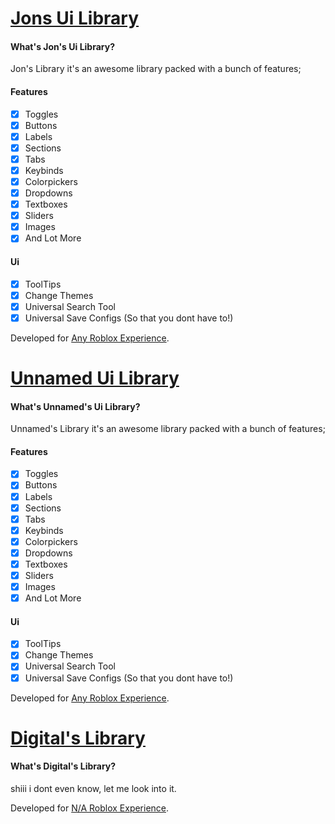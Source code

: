 # [Jons Ui Library](Jons-Ui-Library)

#### What's Jon's Ui Library?

Jon's Library it's an awesome library packed with a bunch of features;

#### Features 

- [x] Toggles
- [x] Buttons
- [x] Labels
- [x] Sections
- [x] Tabs
- [x] Keybinds
- [x] Colorpickers
- [x] Dropdowns
- [x] Textboxes
- [x] Sliders
- [x] Images
- [x] And Lot More
 
#### Ui

- [x] ToolTips
- [x] Change Themes
- [x] Universal Search Tool
- [x] Universal Save Configs (So that you dont have to!)

Developed for [Any Roblox Experience](https://www.roblox.com/discover#/).

# [Unnamed Ui Library](Tokyo-Ui-Library)

#### What's Unnamed's Ui Library?

Unnamed's Library it's an awesome library packed with a bunch of features;

#### Features 

- [x] Toggles
- [x] Buttons
- [x] Labels
- [x] Sections
- [x] Tabs
- [x] Keybinds
- [x] Colorpickers
- [x] Dropdowns
- [x] Textboxes
- [x] Sliders
- [x] Images
- [x] And Lot More
 
#### Ui

- [x] ToolTips
- [x] Change Themes
- [x] Universal Search Tool
- [x] Universal Save Configs (So that you dont have to!)

Developed for [Any Roblox Experience](https://www.roblox.com/discover#/).

# [Digital's Library](Digitals-Library)

#### What's Digital's Library?

shiii i dont even know, let me look into it.

Developed for [N/A Roblox Experience](https://www.roblox.com/404).
